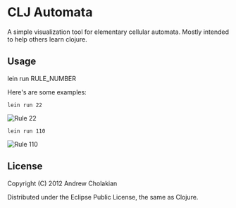 # CLJ Automata

A simple visualization tool for elementary cellular automata. 
Mostly intended to help others learn clojure.

## Usage

lein run RULE_NUMBER

Here's are some examples:

`lein run 22`

![Rule 22](https://img.skitch.com/20120409-jj2cm61k2jax9knp9hmdj98tjt.png)

`lein run 110`

![Rule 110](https://img.skitch.com/20120409-nb2by2kkr4bpxtd1nn6h1ws1i1.png)

## License

Copyright (C) 2012 Andrew Cholakian

Distributed under the Eclipse Public License, the same as Clojure.
